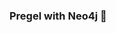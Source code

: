 ### Pregel with Neo4j 🚀

































































































































 













































